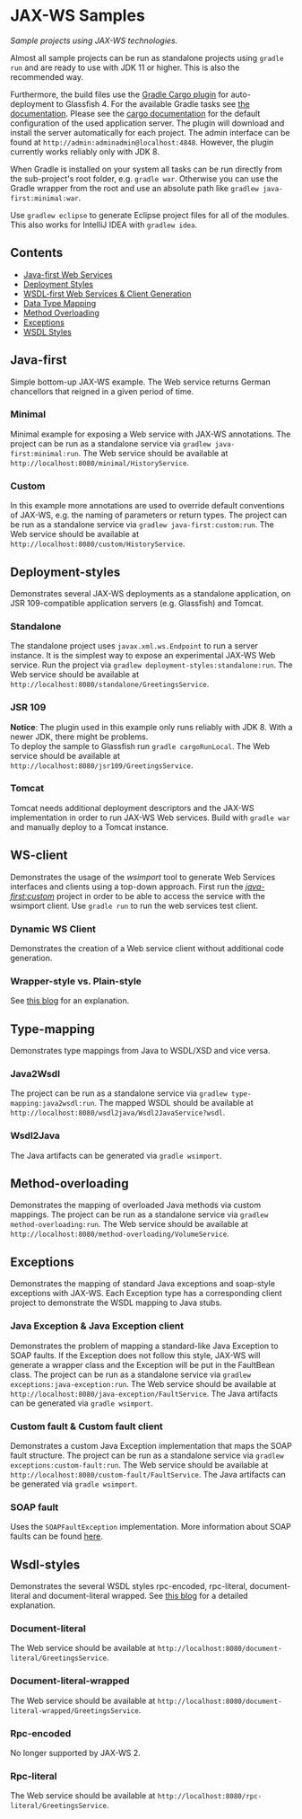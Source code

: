 # JAX-WS Samples

*Sample projects using JAX-WS technologies.*

Almost all sample projects can be run as standalone projects using `gradle run` and are ready to use with JDK 11 or higher.
This is also the recommended way.

Furthermore, the build files use the [Gradle Cargo plugin](https://github.com/bmuschko/gradle-cargo-plugin) for auto-deployment to Glassfish 4.
For the available Gradle tasks see [the documentation](https://github.com/bmuschko/gradle-cargo-plugin#tasks).
Please see the [cargo documentation](https://codehaus-cargo.github.io/cargo/Glassfish+4.x.html) for the default configuration of the used application server.
The plugin will download and install the server automatically for each project. The admin interface can be found at `http://admin:adminadmin@localhost:4848`.
However, the plugin currently works reliably only with JDK 8.

When Gradle is installed on your system all tasks can be run directly from the sub-project's root folder, e.g. `gradle war`. Otherwise you can use the Gradle wrapper from the root and use an absolute path like `gradlew java-first:minimal:war`.

Use `gradlew eclipse` to generate Eclipse project files for all of the modules.
This also works for IntelliJ IDEA with `gradlew idea`.

## Contents
- [Java-first Web Services](#java-first)
- [Deployment Styles](#deployment-styles)
- [WSDL-first Web Services & Client Generation](#ws-client)
- [Data Type Mapping](#type-mapping)
- [Method Overloading](#method-overloading)
- [Exceptions](#exceptions)
- [WSDL Styles](#wsdl-styles)

## Java-first
Simple bottom-up JAX-WS example. The Web service returns German chancellors that reigned in a given period of time.

### Minimal
Minimal example for exposing a Web service with JAX-WS annotations.
The project can be run as a standalone service via `gradlew java-first:minimal:run`.
The Web service should be available at `http://localhost:8080/minimal/HistoryService`.

### Custom
In this example more annotations are used to override default conventions of JAX-WS, e.g. the naming of parameters or return types.
The project can be run as a standalone service via `gradlew java-first:custom:run`.
The Web service should be available at `http://localhost:8080/custom/HistoryService`.


## Deployment-styles
Demonstrates several JAX-WS deployments as a standalone application, on JSR 109-compatible application servers (e.g. Glassfish) and Tomcat.

### Standalone
The standalone project uses `javax.xml.ws.Endpoint` to run a server instance. It is the simplest way to expose an experimental JAX-WS Web service.
Run the project via `gradlew deployment-styles:standalone:run`.
The Web service should be available at `http://localhost:8080/standalone/GreetingsService`.

### JSR 109
**Notice**: The plugin used in this example only runs reliably with JDK 8. With a newer JDK, there might be problems.  
To deploy the sample to Glassfish run `gradle cargoRunLocal`.
The Web service should be available at `http://localhost:8080/jsr109/GreetingsService`.

### Tomcat
Tomcat needs additional deployment descriptors and the JAX-WS implementation in order to run JAX-WS Web services.
Build with `gradle war` and manually deploy to a Tomcat instance.


## WS-client
Demonstrates the usage of the *wsimport* tool to generate Web Services interfaces and clients using a top-down approach. First run the [*java-first:custom*](#java-first) project in order to be able to access the service with the wsimport client. Use `gradle run` to run the web services test client.

### Dynamic WS Client
Demonstrates the creation of a Web service client without additional code generation.

### Wrapper-style vs. Plain-style
See [this blog](http://myarch.com/wrappernon-wrapper-web-service-styles-things-you-need-to-know/) for an explanation.


## Type-mapping
Demonstrates type mappings from Java to WSDL/XSD and vice versa.

### Java2Wsdl
The project can be run as a standalone service via `gradlew type-mapping:java2wsdl:run`.
The mapped WSDL should be available at `http://localhost:8080/wsdl2java/Wsdl2JavaService?wsdl`.

### Wsdl2Java
The Java artifacts can be generated via `gradle wsimport`.


## Method-overloading
Demonstrates the mapping of overloaded Java methods via custom mappings.
The project can be run as a standalone service via `gradlew method-overloading:run`.
The Web service should be available at `http://localhost:8080/method-overloading/VolumeService`.


## Exceptions
Demonstrates the mapping of standard Java exceptions and soap-style exceptions with JAX-WS. Each Exception type has a corresponding client project to demonstrate the WSDL mapping to Java stubs.

### Java Exception & Java Exception client
Demonstrates the problem of mapping a standard-like Java Exception to SOAP faults.
If the Exception does not follow this style, JAX-WS will generate a wrapper class and the Exception will be put in the FaultBean class.
The project can be run as a standalone service via `gradlew exceptions:java-exception:run`.
The Web service should be available at `http://localhost:8080/java-exception/FaultService`.
The Java artifacts can be generated via `gradle wsimport`.

### Custom fault & Custom fault client
Demonstrates a custom Java Exception implementation that maps the SOAP fault structure.
The project can be run as a standalone service via `gradlew exceptions:custom-fault:run`.
The Web service should be available at `http://localhost:8080/custom-fault/FaultService`.
The Java artifacts can be generated via `gradle wsimport`.

### SOAP fault
Uses the `SOAPFaultException` implementation. More information about SOAP faults can be found [here](http://docs.oracle.com/cd/E19159-01/819-3669/bnbin/index.html).


## Wsdl-styles
Demonstrates the several WSDL styles rpc-encoded, rpc-literal, document-literal and document-literal wrapped.
See [this blog](http://www.ibm.com/developerworks/library/ws-whichwsdl/) for a detailed explanation.

### Document-literal
The Web service should be available at `http://localhost:8080/document-literal/GreetingsService`.

### Document-literal-wrapped
The Web service should be available at `http://localhost:8080/document-literal-wrapped/GreetingsService`.

### Rpc-encoded
No longer supported by JAX-WS 2.

### Rpc-literal
The Web service should be available at `http://localhost:8080/rpc-literal/GreetingsService`.
